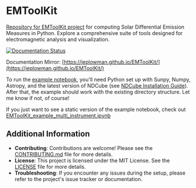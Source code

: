 # EMToolKit


[Repository for EMToolKit project](https://github.com/jeplowman/EMToolKit) for computing Solar Differential Emission Measures in Python. Explore a comprehensive suite of tools designed for electromagnetic analysis and visualization.

<a href="https://emtoolkit.readthedocs.io/en/latest/?badge=latest" target="_blank">
    <img src="https://readthedocs.org/projects/emtoolkit/badge/?version=latest" alt="Documentation Status">
</a>

Documentation Mirror: [https://jeplowman.github.io/EMToolKit/](https://jeplowman.github.io/EMToolKit/)

To run the [example notebook](docs/source/examples/EMToolKit_example_multi_instrument.ipynb), you'll need Python set up with Sunpy, Numpy, Astropy, and the latest version of NDCube (see [NDCube Installation Guide](https://docs.sunpy.org/projects/ndcube/en/latest/installation.html)). After that, the example should work with the existing directory structure. Let me know if not, of course!

If you just want to see a static version of the example notebook, check out [EMToolKit_example_multi_instrument.ipynb](docs/source/examples/EMToolKit_example_multi_instrument.ipynb)


## Additional Information

- **Contributing**: Contributions are welcome! Please see the [CONTRIBUTING.md](CONTRIBUTING.md) file for more details.
- **License**: This project is licensed under the MIT License. See the [LICENSE](LICENSE) file for more details.
- **Troubleshooting**: If you encounter any issues during the setup, please refer to the project's issue tracker or documentation.

